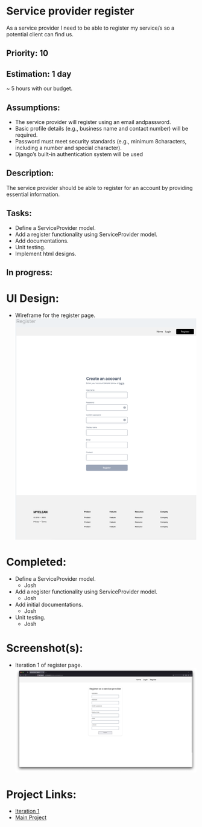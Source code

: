 # Service provider register
As a service provider I need to be able to register my service/s so a potential client can find us.

## Priority: 10

## Estimation: 1 day
~ 5 hours with our budget.

## Assumptions:
- The service provider will register using an email andpassword.
- Basic profile details (e.g., business name and contact number) will be required.
- Password must meet security standards (e.g., minimum 8characters, including a number and special character).
- Django’s built-in authentication system will be used 

## Description:
The service provider should be able to register for an account by providing essential information.

## Tasks:
- Define a ServiceProvider model.
- Add a register functionality using ServiceProvider model.
- Add documentations.
- Unit testing.
- Implement html designs.

## In progress:


# UI Design:
- Wireframe for the register page.
![Wireframe - Service Provider Registration](../screenshots/iteration1_wireframe_register.png)

# Completed:
- Define a ServiceProvider model.
    - Josh
- Add a register functionality using ServiceProvider model.
    - Josh
- Add initial documentations.
    - Josh
- Unit testing.
    - Josh

# Screenshot(s):
- Iteration 1 of register page.
![Service Provider Registration](../screenshots/iteration1_register.png)

# Project Links:
- [Iteration 1](../iteration_1.md)
- [Main Project](../../README.md)
